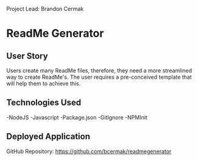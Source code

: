 Project Lead: Brandon Cermak

# ReadMe Generator #

## User Story ##
Users create many ReadMe files, therefore, they need a more streamlined way to create ReadMe's. The user requires a pre-conceived template that will help them to achieve this.

## Technologies Used ##
-NodeJS
-Javascript
-Package.json
-GitIgnore
-NPMInit



## Deployed Application ##

GitHub Repository: https://github.com/bcermak/readmegenerator

<img src = "" alt = "">




